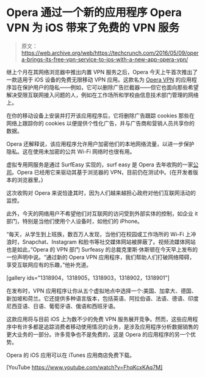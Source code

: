 # Opera 通过一个新的应用程序 Opera VPN  为 iOS 带来了免费的 VPN 服务

> 原文：<https://web.archive.org/web/https://techcrunch.com/2016/05/09/opera-brings-its-free-vpn-service-to-ios-with-a-new-app-opera-vpn/>

继上个月在其网络浏览器中推出内置 VPN 服务之后，Opera 今天上午首次推出了一款适用于 iOS 设备的免费无限移动 VPN 应用。这款名为 [Opera VPN](https://web.archive.org/web/20230315095334/https://itunes.apple.com/app/id1080756781?mt=8&pt=341230&ct=PR_Press_via_opera_com_mobile_vpn_iphone_top) 的应用程序旨在保护用户的隐私——例如，它可以删除广告拦截器——但它也面向那些希望解决受限互联网接入问题的人，例如在工作场所和学校由信息技术部门管理的网络上。

在你的移动设备上安装并打开该应用程序后，它将删除广告跟踪 cookies 那些在网络上跟踪你的 cookies 以便提供个性化广告，并与广告商和营销人员共享你的数据。

Opera 还解释说，该应用程序允许用户加密他们的本地网络流量，以进一步保护隐私。这在使用未加密的公共 Wi-Fi 网络时也很有用。

虚拟专用网服务是通过 SurfEasy 实现的，surf easy 是 Opera 去年收购的一家[公司](https://web.archive.org/web/20230315095334/https://techcrunch.com/2015/03/19/opera-buys-surfeasy-to-add-secure-vpn-services-to-its-browser-software/)。Opera 已经用它来驱动其基于浏览器的 VPN，目前仍在测试中。(在开发者版本的浏览器里。)

这次收购对 Opera 来说恰逢其时，因为人们越来越担心政府对他们互联网活动的监控。

此外，今天的网络用户不希望他们对互联网的访问受到外部实体的控制，如企业 it 部门，特别是当他们使用个人设备时，如他们的 iPhone。

“每天，从学生到上班族，数百万人发现，当他们在校园或工作场所的 Wi-Fi 上冲浪时，Snapchat、Instagram 和脸书等社交媒体网站被屏蔽了。视频流媒体网站也是如此，”Opera 的 VPN 部门 Surfeasy 的总裁克里斯·休斯顿在今天早上发布的一份声明中说。“通过新的 Opera VPN 应用程序，我们帮助人们打破网络障碍，享受互联网应有的乐趣，”他补充道。

[gallery ids="1318904，1318905，1318903，1318902，1318901"]

在发布时，VPN 应用程序让你从五个虚拟地点中选择一个:美国、加拿大、德国、新加坡和荷兰。它还提供多种语言版本，包括英语、阿拉伯语、法语、德语、印度尼西亚语、日语、葡萄牙语、俄语和西班牙语。

这款应用将与目前 iOS 上为数不少的免费 VPN 服务展开竞争。然而，这些应用程序中有许多都是追踪消费者移动使用情况的业务，是涉及应用程序分析数据销售的更大业务的一部分。许多竞争也不是免费的，这是 Opera 的应用程序的另一个优势。

Opera 的 iOS 应用可以在 iTunes 应用商店免费下载。

[YouTube https://www.youtube.com/watch?v=FhqKcxKAq7M]